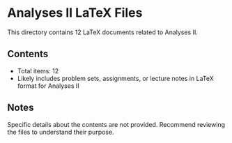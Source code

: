 # Analyses II LaTeX Files

This directory contains 12 LaTeX documents related to Analyses II.

## Contents
- Total items: 12
- Likely includes problem sets, assignments, or lecture notes in LaTeX format for Analyses II

## Notes
Specific details about the contents are not provided. 
Recommend reviewing the files to understand their purpose.
